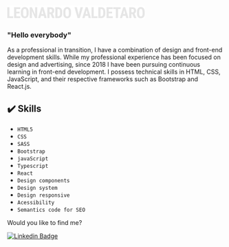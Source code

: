 
<img src="https://github.com/leonardovaldetaro/leonardovaldetaro/blob/main/leonardovaldetaro-light.svg" alt="Leonardo Valdetaro logotipo" width="320px" />

### "Hello everybody"

As a professional in transition, I have a combination of design and front-end development skills. 
While my professional experience has been focused on design and advertising, since 2018 I have been pursuing continuous learning in front-end development. 
I possess technical skills in HTML, CSS, JavaScript, and their respective frameworks such as Bootstrap and React.js.

## ✔️ Skills

- ``HTML5``
- ``CSS``
- ``SASS``
- ``Bootstrap``
- ``javaScript``
- ``Typescript``
- ``React``
- ``Design components``
- ``Design system``
- ``Design responsive``
- ``Acessibility``
- ``Semantics code for SEO``

Would you like to find me?


[![Linkedin Badge](https://img.shields.io/badge/-LinkedIn-blue?style=flat-square&logo=Linkedin&logoColor=white&link=https://www.linkedin.com/in/leonardovaldetaro/)](https://www.linkedin.com/in/leonardovaldetaro/)
